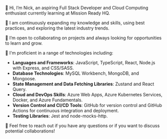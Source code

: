 👋 Hi, I’m Nick, an aspiring Full Stack Developer and Cloud Computing enthusiast currently learning at Mission Ready HQ.

🌱 I am continuously expanding my knowledge and skills, using best practices, and exploring the latest industry trends.

👯 I’m open to collaborating on projects and always looking for opportunities to learn and grow.

🔭 I'm proficient in a range of technologies including:

- **Languages and Frameworks**: JavaScript, TypeScript, React, Node.js with Express, and CSS/SASS.
- **Database Technologies**: MySQL Workbench, MongoDB, and Mongoose.
- **State Management and Data Fetching Libraries**: Zustand and React Query.
- **Cloud and DevOps Skills**: Azure Web Apps, Azure Kubernetes Services, Docker, and Azure Fundamentals.
- **Version Control and CI/CD Tools**: GitHub for version control and GitHub Actions for continuous integration and deployment.
- **Testing Libraries**: Jest and node-mocks-http.


💬 Feel free to reach out if you have any questions or if you want to discuss potential collaborations!


<!---
nineteen17/nineteen17 is a ✨ special ✨ repository because its `README.md` (this file) appears on your GitHub profile.
You can click the Preview link to take a look at your changes.
--->
